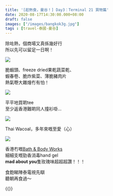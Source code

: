 ```yaml
---
title: '[趁熱食，曼谷！] Day3：Terminal 21 買物篇'
date: 2020-08-17T14:30:00.000+08:00
draft: false
images: ["/images/bangkok3g.jpg"]
tags : [travel-泰國-曼谷]
---
```


除咗熱，個商場又真係幾好行  
所以先可以留足一日啊！

![](/images/bangkok3g.jpg)

脆蝦頭、freeze dried果乾蔬菜乾、  
蝦春卷、脆炸紫菜、薄脆豬肉片  
熱氣嘢大雜燴冇有怕！

![](/images/bangkok3g1.jpg)

平平地買啲tee  
至少返香港難啲同人撞衫啩...

![](/images/bangkok3g2.jpg)

Thai Wacoal，多年來嘅至愛（心）

![](/images/bangkok3g3.jpg)

香港冇嘅[Bath & Body Works](https://hidie.net/bathnbodyworkscherry/)  
細細支嘅勁香消毒hand gel  
**mad about you**隻玫瑰味超超超讚！！！
  
  
食飽睇陣泰電視先瞓  
聽朝再食過～    
  
{{<bangkok>}}
